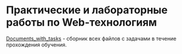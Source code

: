 # Практические и лабораторные работы по Web-технологиям

[Documents_with_tasks](https://github.com/Valyaevgeorgiy/tera/tree/Valyaev_Georgiy_PI20-6/Documents_with_tasks) - сборник всех файлов с задачами в течение прохождения обучения.
